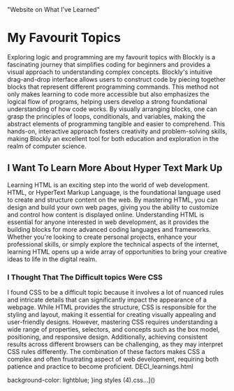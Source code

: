 <html>
<head>"Website on What I've Learned"
<title>about my learned</title>
</head><link rel="stylesheet" type="text/css" href="styles.css">
<body>
<h1>My Favourit Topics</h1>
<p1>Exploring logic and programming are my favourit topics with Blockly is a fascinating journey that simplifies coding for beginners and provides a visual approach to understanding complex concepts. Blockly's intuitive drag-and-drop interface allows users to construct code by piecing together blocks that represent different programming commands. This method not only makes learning to code more accessible but also emphasizes the logical flow of programs, helping users develop a strong foundational understanding of how code works. By visually arranging blocks, one can grasp the principles of loops, conditionals, and variables, making the abstract elements of programming tangible and easier to comprehend. This hands-on, interactive approach fosters creativity and problem-solving skills, making Blockly an excellent tool for both education and exploration in the realm of computer science.</p1>
<h2>I Want To Learn More About Hyper Text Mark Up</h2>  
<p2>Learning HTML is an exciting step into the world of web development. HTML, or HyperText Markup Language, is the foundational language used to create and structure content on the web. By mastering HTML, you can design and build your own web pages, giving you the ability to customize and control how content is displayed online. Understanding HTML is essential for anyone interested in web development, as it provides the building blocks for more advanced coding languages and frameworks. Whether you're looking to create personal projects, enhance your professional skills, or simply explore the technical aspects of the internet, learning HTML opens up a wide array of opportunities to bring your creative ideas to life in the digital realm.</p2>
<h3>I Thought That The Difficult topics Were CSS</h3>
<p3>I found CSS to be a difficult topic because it involves a lot of nuanced rules and intricate details that can significantly impact the appearance of a webpage. While HTML provides the structure, CSS is responsible for the styling and layout, making it essential for creating visually appealing and user-friendly designs. However, mastering CSS requires understanding a wide range of properties, selectors, and concepts such as the box model, positioning, and responsive design. Additionally, achieving consistent results across different browsers can be challenging, as they may interpret CSS rules differently. The combination of these factors makes CSS a complex and often frustrating aspect of web development, requiring both patience and practice to become proficient.</p3>
</body>
</html> DECI_learnings.html

  background-color: lightblue;
}ing styles (4).css…]()
